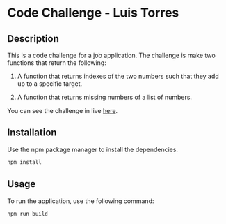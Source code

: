 # Code Challenge - Luis Torres

## Description

This is a code challenge for a job application. The challenge is make two functions that return the following:

1. A function that returns indexes of the two numbers such that they add up to a specific target.

2. A function that returns missing numbers of a list of numbers.

You can see the challenge in live [here](#).

## Installation

Use the npm package manager to install the dependencies.

```bash
npm install
```

## Usage

To run the application, use the following command:

```bash
npm run build
```
